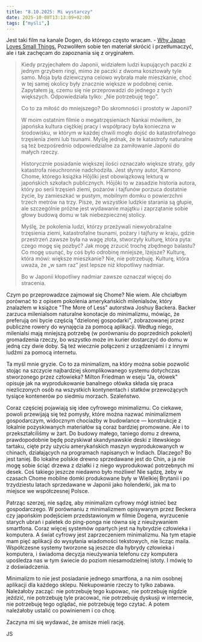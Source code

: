 ```yaml
---
title: "8.10.2025: Mi wystarczy"
date: 2025-10-08T13:13:09+02:00
tags: ["myśli",]
---
```


<article class="print-area">

Jest taki film na kanale Dogen, do którego często wracam. - [Why Japan Loves Small Things.](https://www.youtube.com/watch?v=CPKjnJ4oi4k) Pozwoliłem sobie ten materiał skrócić i przetłumaczyć, ale i tak zachęcam do zapoznania się z oryginałem.

>Kiedy przyjechałem do Japonii, widziałem ludzi kupujących paczki z jednym grzybem ringi, mimo że paczki z dwoma kosztowały tyle samo. Moja była dziewczyna celowo wybrała małe mieszkanie, choć w tej samej okolicy były znacznie większe w podobnej cenie. Zapytałem ją, czemu się nie przeprowadzi do jednego z tych większych. Odpowiedziała tylko: „Nie potrzebuję tego”. 
>
>Co to za miłość do mniejszego? Do skromności i prostoty w Japonii? 
>
>W moim ostatnim filmie o megatrzęsieniach Nankai mówiłem, że japońska kultura ciężkiej pracy i współpracy była konieczna w środowisku, w którym w każdej chwili mogło dojść do katastrofalnego trzęsienia ziemi lub tsunami. Myślę jednak, że te katastrofy naturalne są też bezpośrednio odpowiedzialne za zamiłowanie Japonii do małych rzeczy. 
>
>Historycznie posiadanie większej ilości oznaczało większe straty, gdy katastrofa nieuchronnie nadchodziła. Jest słynny autor, Kamono Chome, którego książka Hōjōki jest obowiązkową lekturą w japońskich szkołach publicznych. Hōjōki to w zasadzie historia autora, który po serii trzęsień ziemi, pożarów i tajfunów porzuca dostatnie życie, by zamieszkać w pustym, mobilnym domku o powierzchni trzech metrów na trzy. Pisze, że wszystkie ludzkie starania są głupie, ale szczególnie próżne jest wydawanie majątku i zaprzątanie sobie głowy budową domu w tak niebezpiecznej stolicy. 
>
>Myślę, że pokolenia ludzi, którzy przeżywali niewyobrażalne trzęsienia ziemi, katastrofalne tsunami, pożary i tajfuny w kraju, gdzie przestrzeń zawsze była na wagę złota, stworzyły kulturę, która pyta: czego mogę się pozbyć? Jak mogę zrzucić trochę zbędnego balastu? Co mogę usunąć, by coś było odrobinę mniejsze, lżejsze? Kulturę, która mówi: większe mieszkanie? Nie, nie potrzebuję. Kulturę, która uważa, że „w sam raz” jest lepsze niż kłopotliwy nadmiar. 
>
>Bo w Japonii kłopotliwy nadmiar zawsze oznaczał więcej do stracenia.

Czym po przeprowadzce zajmował się Chome? Nie wiem. Ale chciałbym porównać to z opisem pokolenia amerykańskich milenialsów, który znalazłem w książce "The More of Less" autorstwa Joshuy Backera. Backer zarzuca milenialsom naturalne konotacje do minimalizmu, mówiąc, że preferują oni bycie częścią "dzielonej gospodarki", zobrazowanej przez publiczne rowery do wynajęcia za pomocą aplikacji. Według niego, milenialsi mają mniejszą potrzebę (w porównaniu do poprzednich pokoleń) gromadzenia rzeczy, bo wszystko może im kurier dostarczyć do domu w jedną czy dwie doby. Są też wiecznie połączeni z urządzeniami i z innymi ludźmi za pomocą internetu.

Ta myśl mnie gryzie. Co to za minimalizm, na który można sobie pozwolić stojąc na szczycie najbardziej skomplikowanego systemu dotychczas stworzonego przez człowieka? Milton Friedman w eseju "Ja, ołówek" opisuje jak na wyprodukowanie banalnego ołówka składa się praca niezliczonych osób na wszystkich kontynentach i statków przewożących tysiące kontenerów po siedmiu morzach. Szaleństwo. 

Coraz częściej pojawiają się idee cyfrowego minimalizmu. Co ciekawe, powoli przewijają się też pomysły, które można nazwać minimalizmem gospodarczym, widocznym chociażby w budowlance — konstrukcje z lokalnie pozyskiwanych materiałów są coraz bardziej promowane. Ale i to przekształciliśmy w żart. Do budowy małego, taniego domu z drewna, prawdopodobnie będę pozyskiwał skandynawskie deski z litewskiego tartaku, cięte przy użyciu amerykańskich maszyn wyprodukowanych w chinach, działających na programach napisanych w Indiach. Dlaczego? Bo jest taniej. Bo lokalne polskie drewno sprzedawane jest do Chin, a ja nie mogę sobie ściąć drzewa z działki i z niego wyprodukować potrzebnych mi desek. Coś takiego jeszcze niedawno było możliwe! Nie sądzę, żeby w czasach Chome mobilne domki produkowane były w Wielkiej Brytanii i po trzydziestu latach sprzedawane w Japonii jako holenderki, jak ma to miejsce we współczesnej Polsce. 

Patrząc szerzej, nie sądzę, aby minimalizm cyfrowy mógł istnieć bez gospodarczego. W porównaniu z minimalizmem opisywanym przez Beckera czy japońskim podejściem przedstawionym w filmie Dogena, wyrzucenie starych ubrań i paletek do ping-ponga nie równa się z nieużywaniem smartfona. Coraz więcej systemów opartych jest na hybrydzie człowieka i komputera. A świat cyfrowy jest zaprzeczeniem minimalizmu. Na tym etapie mam pięć aplikacji do wysyłania wiadomości tekstowych, nie licząc maila. Współczesne systemy tworzone są jeszcze dla hybrydy człowieka i komputera, i świadoma decyzja nieużywania telefonu czy komputera upośledza nas w tym świecie do poziom niesamodzielnej istoty. I mówię to z doświadczenia.

Minimalizm to nie jest posiadanie jednego smartfona, a na nim osobnej aplikacji dla każdego sklepu. Niekupowanie rzeczy to tylko zabawa. Należałoby zacząć: nie potrzebuję tego kupowac, nie potrzebuję nigdzie jeździć, nie potrzebuję tyle pracować, nie potrzebuję dyskusji w internecie, nie potrzebuję tego oglądać, nie potrzebuję tego czytać. A potem należałoby ustalić co powinienem i co chcę.

Zaczyna mi się wydawać, że amisze mieli rację. 

JS

</article>

</div>